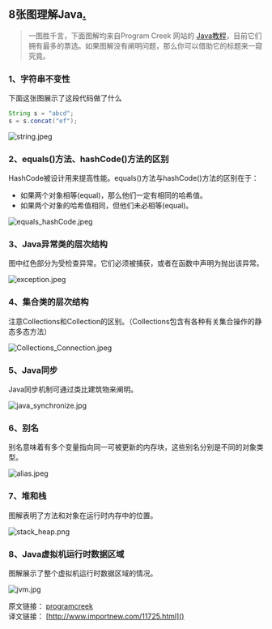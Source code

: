 ﻿8张图理解Java[.](http://www.jcodecraeer.com/a/chengxusheji/java/2015/0616/3053.html)
----------------
> 一图胜千言，下面图解均来自Program Creek 网站的 [Java教程](http://www.programcreek.com/java-tutorials/)，目前它们拥有最多的票选。如果图解没有阐明问题，那么你可以借助它的标题来一窥究竟。

### 1、字符串不变性 ###
下面这张图展示了这段代码做了什么

```java
String s = "abcd";
s = s.concat("ef");
```

![string.jpeg](images/8_pictures_to_understand_java/string.jpeg)

### 2、equals()方法、hashCode()方法的区别 ###
HashCode被设计用来提高性能。equals()方法与hashCode()方法的区别在于：

* 如果两个对象相等(equal)，那么他们一定有相同的哈希值。
* 如果两个对象的哈希值相同，但他们未必相等(equal)。

![equals_hashCode.jpeg](images/8_pictures_to_understand_java/equals_hashCode.jpeg)

### 3、Java异常类的层次结构 ###
图中红色部分为受检查异常。它们必须被捕获，或者在函数中声明为抛出该异常。

![exception.jpeg](images/8_pictures_to_understand_java/exception.jpeg)

### 4、集合类的层次结构 ###
注意Collections和Collection的区别。（Collections包含有各种有关集合操作的静态多态方法）

![Collections_Connection.jpeg](images/8_pictures_to_understand_java/Collections_Connection.jpeg)

### 5、Java同步 ###
Java同步机制可通过类比建筑物来阐明。

![java_synchronize.jpg](images/8_pictures_to_understand_java/java_synchronize.jpg)

### 6、别名 ###
别名意味着有多个变量指向同一可被更新的内存块，这些别名分别是不同的对象类型。

![alias.jpeg](images/8_pictures_to_understand_java/alias.jpeg)

### 7、堆和栈 ###
图解表明了方法和对象在运行时内存中的位置。

![stack_heap.png](images/8_pictures_to_understand_java/stack_heap.png)

### 8、Java虚拟机运行时数据区域 ###
图解展示了整个虚拟机运行时数据区域的情况。

![jvm.jpg](images/8_pictures_to_understand_java/jvm.jpg)

原文链接： [programcreek](http://www.programcreek.com/2013/09/top-8-diagrams-for-understanding-java/)  </br>
译文链接： [http://www.importnew.com/11725.html]()
